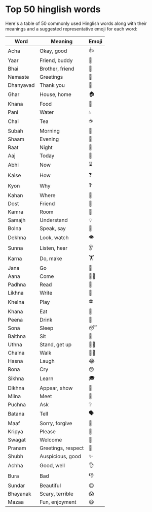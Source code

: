 # Top 50 hinglish words

Here's a table of 50 commonly used Hinglish words along with their meanings and a suggested representative emoji for each word:

| Word      | Meaning            | Emoji |
|-----------|--------------------|-------|
| Acha      | Okay, good         | 👍    |
| Yaar      | Friend, buddy      | 🤝    |
| Bhai      | Brother, friend    | 👬    |
| Namaste   | Greetings          | 🙏    |
| Dhanyavad | Thank you          | 🙌    |
| Ghar      | House, home        | 🏠    |
| Khana     | Food               | 🍛    |
| Pani      | Water              | 💧    |
| Chai      | Tea                | ☕     |
| Subah     | Morning            | 🌅    |
| Shaam     | Evening            | 🌄    |
| Raat      | Night              | 🌃    |
| Aaj       | Today              | 📆    |
| Abhi      | Now                | ⌛     |
| Kaise     | How                | ❓     |
| Kyon      | Why                | ❓     |
| Kahan     | Where              | 📍    |
| Dost      | Friend             | 👭    |
| Kamra     | Room               | 🚪    |
| Samajh    | Understand         | 💡    |
| Bolna     | Speak, say         | 💬    |
| Dekhna    | Look, watch        | 👁️   |
| Sunna     | Listen, hear       | 👂    |
| Karna     | Do, make           | 🏋️   |
| Jana      | Go                 | 🚶    |
| Aana      | Come               | 🚶‍♀️ |
| Padhna    | Read               | 📖    |
| Likhna    | Write              | 📝    |
| Khelna    | Play               | ⚽     |
| Khana     | Eat                | 🍴    |
| Peena     | Drink              | 🥤    |
| Sona      | Sleep              | 😴    |
| Baithna   | Sit                | 💺    |
| Uthna     | Stand, get up      | 🚶‍♂️ |
| Chalna    | Walk               | 🚶‍♂️ |
| Hasna     | Laugh              | 😂    |
| Rona      | Cry                | 😢    |
| Sikhna    | Learn              | 🎓    |
| Dikhna    | Appear, show       | 👀    |
| Milna     | Meet               | 🤗    |
| Puchna    | Ask                | ❔     |
| Batana    | Tell               | 🗣️   |
| Maaf      | Sorry, forgive     | 🙇    |
| Kripya    | Please             | 🙏    |
| Swagat    | Welcome            | 🤗    |
| Pranam    | Greetings, respect | 🙇    |
| Shubh     | Auspicious, good   | ✨     |
| Achha     | Good, well         | 👌    |
| Bura      | Bad                | 👎    |
| Sundar    | Beautiful          | 😍    |
| Bhayanak  | Scary, terrible    | 😱    |
| Mazaa     | Fun, enjoyment     | 😄    |

